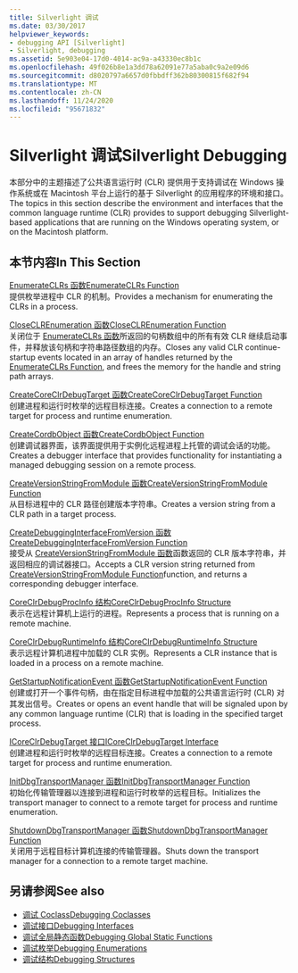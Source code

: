 ```yaml
---
title: Silverlight 调试
ms.date: 03/30/2017
helpviewer_keywords:
- debugging API [Silverlight]
- Silverlight, debugging
ms.assetid: 5e903e04-17d0-4014-ac9a-a43330ec8b1c
ms.openlocfilehash: 49f026b8e1a3dd78a62091e77a5aba0c9a2e09d6
ms.sourcegitcommit: d8020797a6657d0fbbdff362b80300815f682f94
ms.translationtype: MT
ms.contentlocale: zh-CN
ms.lasthandoff: 11/24/2020
ms.locfileid: "95671832"
---
```

# <a name="silverlight-debugging"></a><span data-ttu-id="b3dd1-102">Silverlight 调试</span><span class="sxs-lookup"><span data-stu-id="b3dd1-102">Silverlight Debugging</span></span>

<span data-ttu-id="b3dd1-103">本部分中的主题描述了公共语言运行时 (CLR) 提供用于支持调试在 Windows 操作系统或在 Macintosh 平台上运行的基于 Silverlight 的应用程序的环境和接口。</span><span class="sxs-lookup"><span data-stu-id="b3dd1-103">The topics in this section describe the environment and interfaces that the common language runtime (CLR) provides to support debugging Silverlight-based applications that are running on the Windows operating system, or on the Macintosh platform.</span></span>  
  
## <a name="in-this-section"></a><span data-ttu-id="b3dd1-104">本节内容</span><span class="sxs-lookup"><span data-stu-id="b3dd1-104">In This Section</span></span>  

 [<span data-ttu-id="b3dd1-105">EnumerateCLRs 函数</span><span class="sxs-lookup"><span data-stu-id="b3dd1-105">EnumerateCLRs Function</span></span>](enumerateclrs-function.md)  
 <span data-ttu-id="b3dd1-106">提供枚举进程中 CLR 的机制。</span><span class="sxs-lookup"><span data-stu-id="b3dd1-106">Provides a mechanism for enumerating the CLRs in a process.</span></span>  
  
 [<span data-ttu-id="b3dd1-107">CloseCLREnumeration 函数</span><span class="sxs-lookup"><span data-stu-id="b3dd1-107">CloseCLREnumeration Function</span></span>](closeclrenumeration-function.md)  
 <span data-ttu-id="b3dd1-108">关闭位于 [EnumerateCLRs 函数](enumerateclrs-function.md)所返回的句柄数组中的所有有效 CLR 继续启动事件，并释放该句柄和字符串路径数组的内存。</span><span class="sxs-lookup"><span data-stu-id="b3dd1-108">Closes any valid CLR continue-startup events located in an array of handles returned by the [EnumerateCLRs Function](enumerateclrs-function.md), and frees the memory for the handle and string path arrays.</span></span>  
  
 [<span data-ttu-id="b3dd1-109">CreateCoreClrDebugTarget 函数</span><span class="sxs-lookup"><span data-stu-id="b3dd1-109">CreateCoreClrDebugTarget Function</span></span>](createcoreclrdebugtarget-function.md)  
 <span data-ttu-id="b3dd1-110">创建进程和运行时枚举的远程目标连接。</span><span class="sxs-lookup"><span data-stu-id="b3dd1-110">Creates a connection to a remote target for process and runtime enumeration.</span></span>  
  
 [<span data-ttu-id="b3dd1-111">CreateCordbObject 函数</span><span class="sxs-lookup"><span data-stu-id="b3dd1-111">CreateCordbObject Function</span></span>](createcordbobject-function.md)  
 <span data-ttu-id="b3dd1-112">创建调试器界面，该界面提供用于实例化远程进程上托管的调试会话的功能。</span><span class="sxs-lookup"><span data-stu-id="b3dd1-112">Creates a debugger interface that provides functionality for instantiating a managed debugging session on a remote process.</span></span>  
  
 [<span data-ttu-id="b3dd1-113">CreateVersionStringFromModule 函数</span><span class="sxs-lookup"><span data-stu-id="b3dd1-113">CreateVersionStringFromModule Function</span></span>](createversionstringfrommodule-function.md)  
 <span data-ttu-id="b3dd1-114">从目标进程中的 CLR 路径创建版本字符串。</span><span class="sxs-lookup"><span data-stu-id="b3dd1-114">Creates a version string from a CLR path in a target process.</span></span>  
  
 [<span data-ttu-id="b3dd1-115">CreateDebuggingInterfaceFromVersion 函数</span><span class="sxs-lookup"><span data-stu-id="b3dd1-115">CreateDebuggingInterfaceFromVersion Function</span></span>](createdebugginginterfacefromversion-function-for-silverlight.md)  
 <span data-ttu-id="b3dd1-116">接受从 [CreateVersionStringFromModule 函数](createversionstringfrommodule-function.md)函数返回的 CLR 版本字符串，并返回相应的调试器接口。</span><span class="sxs-lookup"><span data-stu-id="b3dd1-116">Accepts a CLR version string returned from [CreateVersionStringFromModule Function](createversionstringfrommodule-function.md)function, and returns a corresponding debugger interface.</span></span>  
  
 [<span data-ttu-id="b3dd1-117">CoreClrDebugProcInfo 结构</span><span class="sxs-lookup"><span data-stu-id="b3dd1-117">CoreClrDebugProcInfo Structure</span></span>](coreclrdebugprocinfo-structure.md)  
 <span data-ttu-id="b3dd1-118">表示在远程计算机上运行的进程。</span><span class="sxs-lookup"><span data-stu-id="b3dd1-118">Represents a process that is running on a remote machine.</span></span>  
  
 [<span data-ttu-id="b3dd1-119">CoreClrDebugRuntimeInfo 结构</span><span class="sxs-lookup"><span data-stu-id="b3dd1-119">CoreClrDebugRuntimeInfo Structure</span></span>](coreclrdebugruntimeinfo-structure.md)  
 <span data-ttu-id="b3dd1-120">表示远程计算机进程中加载的 CLR 实例。</span><span class="sxs-lookup"><span data-stu-id="b3dd1-120">Represents a CLR instance that is loaded in a process on a remote machine.</span></span>  
  
 [<span data-ttu-id="b3dd1-121">GetStartupNotificationEvent 函数</span><span class="sxs-lookup"><span data-stu-id="b3dd1-121">GetStartupNotificationEvent Function</span></span>](getstartupnotificationevent-function.md)  
 <span data-ttu-id="b3dd1-122">创建或打开一个事件句柄，由在指定目标进程中加载的公共语言运行时 (CLR) 对其发出信号。</span><span class="sxs-lookup"><span data-stu-id="b3dd1-122">Creates or opens an event handle that will be signaled upon by any common language runtime (CLR) that is loading in the specified target process.</span></span>  
  
 [<span data-ttu-id="b3dd1-123">ICoreClrDebugTarget 接口</span><span class="sxs-lookup"><span data-stu-id="b3dd1-123">ICoreClrDebugTarget Interface</span></span>](icoreclrdebugtarget-interface.md)  
 <span data-ttu-id="b3dd1-124">创建进程和运行时枚举的远程目标连接。</span><span class="sxs-lookup"><span data-stu-id="b3dd1-124">Creates a connection to a remote target for process and runtime enumeration.</span></span>  
  
 [<span data-ttu-id="b3dd1-125">InitDbgTransportManager 函数</span><span class="sxs-lookup"><span data-stu-id="b3dd1-125">InitDbgTransportManager Function</span></span>](initdbgtransportmanager-function.md)  
 <span data-ttu-id="b3dd1-126">初始化传输管理器以连接到进程和运行时枚举的远程目标。</span><span class="sxs-lookup"><span data-stu-id="b3dd1-126">Initializes the transport manager to connect to a remote target for process and runtime enumeration.</span></span>  
  
 [<span data-ttu-id="b3dd1-127">ShutdownDbgTransportManager 函数</span><span class="sxs-lookup"><span data-stu-id="b3dd1-127">ShutdownDbgTransportManager Function</span></span>](shutdowndbgtransportmanager-function.md)  
 <span data-ttu-id="b3dd1-128">关闭用于远程目标计算机连接的传输管理器。</span><span class="sxs-lookup"><span data-stu-id="b3dd1-128">Shuts down the transport manager for a connection to a remote target machine.</span></span>  
  
## <a name="see-also"></a><span data-ttu-id="b3dd1-129">另请参阅</span><span class="sxs-lookup"><span data-stu-id="b3dd1-129">See also</span></span>

- [<span data-ttu-id="b3dd1-130">调试 Coclass</span><span class="sxs-lookup"><span data-stu-id="b3dd1-130">Debugging Coclasses</span></span>](debugging-coclasses.md)
- [<span data-ttu-id="b3dd1-131">调试接口</span><span class="sxs-lookup"><span data-stu-id="b3dd1-131">Debugging Interfaces</span></span>](debugging-interfaces.md)
- [<span data-ttu-id="b3dd1-132">调试全局静态函数</span><span class="sxs-lookup"><span data-stu-id="b3dd1-132">Debugging Global Static Functions</span></span>](debugging-global-static-functions.md)
- [<span data-ttu-id="b3dd1-133">调试枚举</span><span class="sxs-lookup"><span data-stu-id="b3dd1-133">Debugging Enumerations</span></span>](debugging-enumerations.md)
- [<span data-ttu-id="b3dd1-134">调试结构</span><span class="sxs-lookup"><span data-stu-id="b3dd1-134">Debugging Structures</span></span>](debugging-structures.md)
